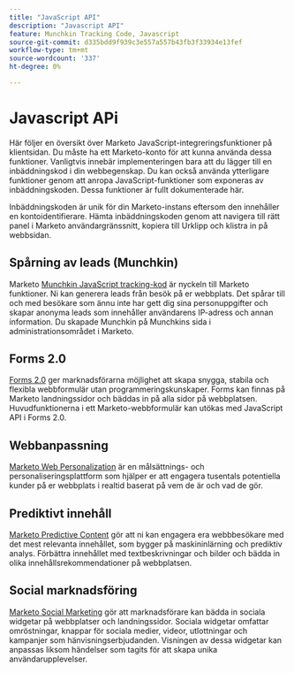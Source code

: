 ```yaml
---
title: "JavaScript API"
description: "Javascript API"
feature: Munchkin Tracking Code, Javascript
source-git-commit: d335bdd9f939c3e557a557b43fb3f33934e13fef
workflow-type: tm+mt
source-wordcount: '337'
ht-degree: 0%

---
```



# Javascript APi

Här följer en översikt över Marketo JavaScript-integreringsfunktioner på klientsidan. Du måste ha ett Marketo-konto för att kunna använda dessa funktioner. Vanligtvis innebär implementeringen bara att du lägger till en inbäddningskod i din webbegenskap. Du kan också använda ytterligare funktioner genom att anropa JavaScript-funktioner som exponeras av inbäddningskoden. Dessa funktioner är fullt dokumenterade här.

Inbäddningskoden är unik för din Marketo-instans eftersom den innehåller en kontoidentifierare. Hämta inbäddningskoden genom att navigera till rätt panel i Marketo användargränssnitt, kopiera till Urklipp och klistra in på webbsidan.

## Spårning av leads (Munchkin)

Marketo [Munchkin JavaScript tracking-kod](lead-tracking.md) är nyckeln till Marketo funktioner. Ni kan generera leads från besök på er webbplats. Det spårar till och med besökare som ännu inte har gett dig sina personuppgifter och skapar anonyma leads som innehåller användarens IP-adress och annan information. Du skapade Munchkin på Munchkins sida i administrationsområdet i Marketo.

## Forms 2.0

[Forms 2.0](forms-api-reference.md) ger marknadsförarna möjlighet att skapa snygga, stabila och flexibla webbformulär utan programmeringskunskaper. Forms kan finnas på Marketo landningssidor och bäddas in på alla sidor på webbplatsen. Huvudfunktionerna i ett Marketo-webbformulär kan utökas med JavaScript API i Forms 2.0.

## Webbanpassning

[Marketo Web Personalization](web-personalization.md) är en målsättnings- och personaliseringsplattform som hjälper er att engagera tusentals potentiella kunder på er webbplats i realtid baserat på vem de är och vad de gör.

## Prediktivt innehåll

[Marketo Predictive Content](predictive-content.md) gör att ni kan engagera era webbbesökare med det mest relevanta innehållet, som bygger på maskininlärning och prediktiv analys. Förbättra innehållet med textbeskrivningar och bilder och bädda in olika innehållsrekommendationer på webbplatsen.

## Social marknadsföring

[Marketo Social Marketing](social.md) gör att marknadsförare kan bädda in sociala widgetar på webbplatser och landningssidor. Sociala widgetar omfattar omröstningar, knappar för sociala medier, videor, utlottningar och kampanjer som hänvisningserbjudanden. Visningen av dessa widgetar kan anpassas liksom händelser som tagits för att skapa unika användarupplevelser.
